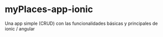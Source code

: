 # myPlaces-app-ionic
Una app simple (CRUD) con las funcionalidades básicas y principales de ionic / angular

